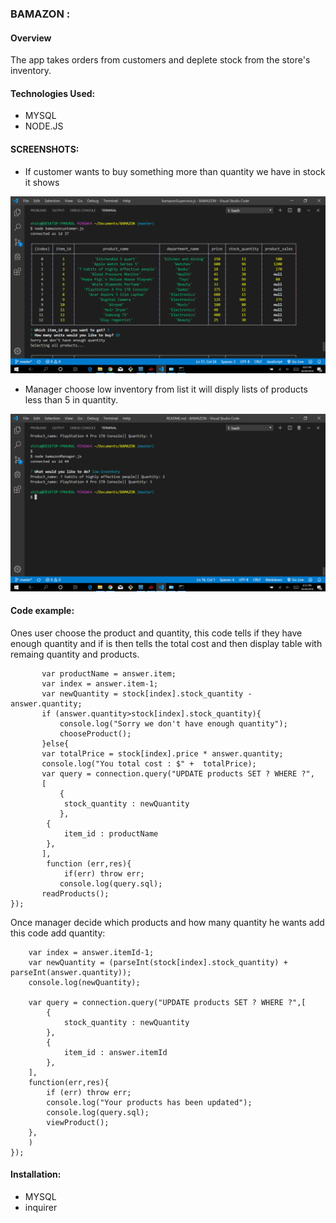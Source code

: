 ### BAMAZON :

#### Overview

The app  takes  orders from customers and deplete stock from the store's inventory. 

#### Technologies Used:

* MYSQL
* NODE.JS

#### SCREENSHOTS:
* If customer wants to buy something more than quantity we have in stock it shows 

![quantity.png](quantity.png)

* Manager choose low inventory from list it will disply lists of products less than 5 in quantity.

![lowinventory.png](lowinventory.png)



#### Code example:

<p> Ones user choose the product and quantity, this code tells if they have enough quantity and if is then tells the total cost and then display table with remaing quantity and products.

           var productName = answer.item;
           var index = answer.item-1;
           var newQuantity = stock[index].stock_quantity - answer.quantity;
           if (answer.quantity>stock[index].stock_quantity){
               console.log("Sorry we don't have enough quantity");
               chooseProduct();
           }else{
           var totalPrice = stock[index].price * answer.quantity;
           console.log("You total cost : $" +  totalPrice);
           var query = connection.query("UPDATE products SET ? WHERE ?",
           [
               {
                stock_quantity : newQuantity
               },
            {
                item_id : productName
            },
           ],
            function (err,res){
                if(err) throw err;
               console.log(query.sql);   
           readProducts();               
    });  

 <p>   Once manager decide which products and how many quantity he wants add this code add quantity:

        var index = answer.itemId-1;
        var newQuantity = (parseInt(stock[index].stock_quantity) + parseInt(answer.quantity));
        console.log(newQuantity);

        var query = connection.query("UPDATE products SET ? WHERE ?",[
            {
                stock_quantity : newQuantity
            },
            {
                item_id : answer.itemId
            },
        ],
        function(err,res){
            if (err) throw err;
            console.log("Your products has been updated");
            console.log(query.sql);
            viewProduct();
        },
        )
    });

#### Installation: 

* MYSQL
* inquirer




